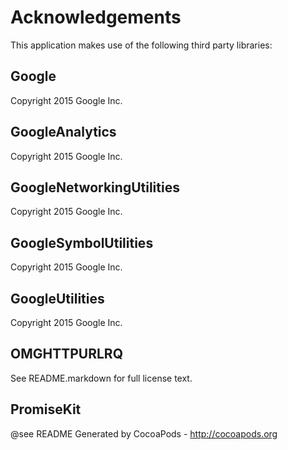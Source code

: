 # Acknowledgements
This application makes use of the following third party libraries:

## Google

Copyright 2015 Google Inc.

## GoogleAnalytics

Copyright 2015 Google Inc.

## GoogleNetworkingUtilities

Copyright 2015 Google Inc.

## GoogleSymbolUtilities

Copyright 2015 Google Inc.

## GoogleUtilities

Copyright 2015 Google Inc.

## OMGHTTPURLRQ

See README.markdown for full license text.

## PromiseKit

@see README
Generated by CocoaPods - http://cocoapods.org
